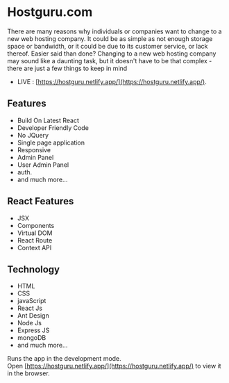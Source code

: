 # Hostguru.com
There are many reasons why individuals or companies want to change to a new web hosting company. It could be as simple as not enough storage space or bandwidth, or it could be due to its customer service, or lack thereof. Easier said than done? Changing to a new web hosting company may sound like a daunting task, but it doesn't have to be that complex - there are just a few things to keep in mind

* LIVE : [https://hostguru.netlify.app/](https://hostguru.netlify.app/).


## Features
* Build On Latest React
* Developer Friendly Code
* No JQuery
* Single page application
* Responsive
* Admin Panel
* User Admin Panel
* auth.
* and much more...


## React Features
* JSX
* Components
* Virtual DOM
* React Route
* Context API


## Technology
* HTML
* CSS
* javaScript
* React Js
* Ant Design
* Node Js
* Express JS
* mongoDB
* and much more...


Runs the app in the development mode.\
Open [https://hostguru.netlify.app/](https://hostguru.netlify.app/) to view it in the browser.
